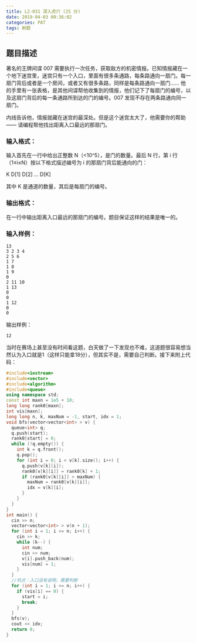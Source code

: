 ```yaml
---
title: L2-031 深入虎穴 (25 分)
date: 2019-04-03 00:36:02
categories: PAT
tags: 刷题
---
```

## 题目描述
著名的王牌间谍 007 需要执行一次任务，获取敌方的机密情报。已知情报藏在一个地下迷宫里，迷宫只有一个入口，里面有很多条通路，每条路通向一扇门。每一扇门背后或者是一个房间，或者又有很多条路，同样是每条路通向一扇门…… 他的手里有一张表格，是其他间谍帮他收集到的情报，他们记下了每扇门的编号，以及这扇门背后的每一条通路所到达的门的编号。007 发现不存在两条路通向同一扇门。

<!--more-->

内线告诉他，情报就藏在迷宫的最深处。但是这个迷宫太大了，他需要你的帮助 —— 请编程帮他找出距离入口最远的那扇门。

### 输入格式：
输入首先在一行中给出正整数 N（<10​^5​​），是门的数量。最后 N 行，第 i 行（1≤i≤N）按以下格式描述编号为 i 的那扇门背后能通向的门：

K D[1] D[2] ... D[K]

其中 K 是通道的数量，其后是每扇门的编号。

### 输出格式：
在一行中输出距离入口最远的那扇门的编号。题目保证这样的结果是唯一的。

### 输入样例：
```
13
3 2 3 4
2 5 6
1 7
1 8
1 9
0
2 11 10
1 13
0
0
1 12
0
0
```
输出样例：
```
12
```

当时在赛场上甚至没有时间看这题，白天做了一下发现也不难，这道题很容易想当然认为入口就是1（这样只能拿18分），但其实不是，需要自己判断。接下来附上代码：

```C++
#include<iostream>
#include<vector>
#include<algorithm>
#include<queue>
using namespace std;
const int maxn = 1e5 + 10;
long long rank0[maxn];
int vis[maxn];
long long n, k, maxNum = -1, start, idx = 1;
void bfs(vector<vector<int> > v) {
  queue<int> q;
  q.push(start);
  rank0[start] = 0;
  while (!q.empty()) {
    int k = q.front();
    q.pop();
    for (int i = 0; i < v[k].size(); i++) {
      q.push(v[k][i]);
      rank0[v[k][i]] = rank0[k] + 1;
      if (rank0[v[k][i]] > maxNum) {
        maxNum = rank0[v[k][i]];
        idx = v[k][i];
      }
    }
  }
}
int main() {
  cin >> n;
  vector<vector<int> > v(n + 1);
  for (int i = 1; i <= n; i++) {
    cin >> k;
    while (k--) {
      int num;
      cin >> num;
      v[i].push_back(num);
      vis[num] = 1;
    }
  }
  //坑点：入口没有说明，需要判断
  for (int i = 1; i <= n; i++) {
    if (vis[i] == 0) {
      start = i;
      break;
    }
  }
  bfs(v);
  cout << idx;
  return 0;
}
```
